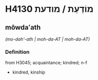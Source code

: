 # H4130 מוֹדַעַת / מודעת

## môwdaʻath

_(mo-dah'-ath | moh-da-AT | moh-da-AT)_

### Definition

from H3045; acquaintance; kindred; n-f

- kindred, kinship
